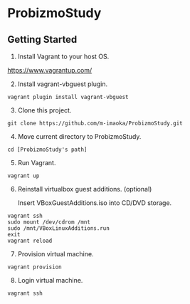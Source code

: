 # ProbizmoStudy

## Getting Started

1. Install Vagrant to your host OS.

  https://www.vagrantup.com/

2. Install vagrant-vbguest plugin.
  ```
  vagrant plugin install vagrant-vbguest
  ```
3. Clone this project.

  ```
  git clone https://github.com/m-imaoka/ProbizmoStudy.git
  ```

4. Move current directory to ProbizmoStudy.

  ```
  cd [ProbizmoStudy's path]
  ```
5. Run Vagrant.

  ```
  vagrant up
  ```
6. Reinstall virtualbox guest additions. (optional)

    Insert VBoxGuestAdditions.iso into CD/DVD storage.

  ```
  vagrant ssh
  sudo mount /dev/cdrom /mnt
  sudo /mnt/VBoxLinuxAdditions.run
  exit
  vagrant reload
  ```
7. Provision virtual machine.

  ```
  vagrant provision
  ```
8. Login virtual machine.

  ```
  vagrant ssh
  ```
